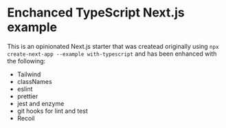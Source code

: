 # Enchanced TypeScript Next.js example

This is an opinionated Next.js starter that was createad originally using `npx create-next-app --example with-typescript` and has been enhanced with the following:

- Tailwind
- classNames
- eslint
- prettier
- jest and enzyme
- git hooks for lint and test
- Recoil
